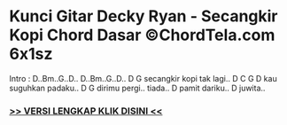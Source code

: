 
 # Kunci Gitar Decky Ryan - Secangkir Kopi Chord Dasar ©ChordTela.com 6x1sz


Intro : D..Bm..G..D.. D..Bm..G..D.. D G secangkir kopi tak lagi.. D C G D kau suguhkan padaku.. D G dirimu pergi.. tiada.. D pamit dariku.. D juwita..

###  <a href="https://shortlighzx.web.app?sq=Kunci Gitar Decky Ryan - Secangkir Kopi Chord Dasar ©ChordTela.com"> >> VERSI LENGKAP KLIK DISINI << </a>
